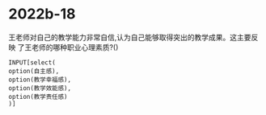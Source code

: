 # 2022b-18
王老师对自己的教学能力非常自信,认为自己能够取得突出的教学成果。这主要反映
了王老师的哪种职业心理素质?()
```meta-bind
INPUT[select(
option(自主感),
option(教学幸福感),
option(教学效能感),
option(教学责任感)
)]
```